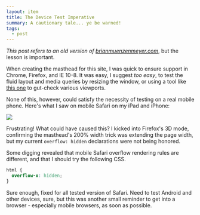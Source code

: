 ```yaml
---
layout: item
title: The Device Test Imperative
summary: A cautionary tale... ye be warned!
tags:
  - post
---
```


_This post refers to an old version of_ [_brianmuenzenmeyer.com_](http://brianmuenzenmeyer.com "‌"), but the lesson is important.

When creating the masthead for this site, I was quick to ensure support in Chrome, Firefox, and IE 10-8. It was easy, I suggest _too easy_, to test the fluid layout and media queries by resizing the window, or using a tool like [this one](http://we-are-gurus.com/tools/responsive-design-tester.php "‌") to gut-check various viewports.

None of this, however, could satisfy the necessity of testing on a real mobile phone. Here's what I saw on mobile Safari on my iPad and iPhone:

![](http://media.tumblr.com/44579688d0cc9ae1959c70298ceb0936/tumblr_inline_mxic1fWSEw1s7cfvn.png)

Frustrating! What could have caused this? I kicked into Firefox's 3D mode, confirming the masthead's 200% width trick was extending the page width, but my current `overflow: hidden` declarations were not being honored.

Some digging revealed that mobile Safari overflow rendering rules are different, and that I should try the following CSS.

```css
html {
  overflow-x: hidden;
}
```

Sure enough, fixed for all tested version of Safari. Need to test Android and other devices, sure, but this was another small reminder to get into a browser - especially mobile browsers, as soon as possible.
